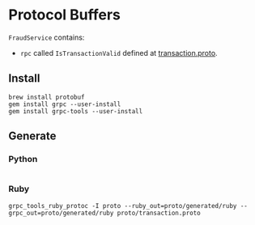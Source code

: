 # Protocol Buffers

`FraudService` contains:

- `rpc` called `IsTransactionValid` defined at [transaction.proto](./transaction.proto).

## Install

```
brew install protobuf
gem install grpc --user-install
gem install grpc-tools --user-install
```

## Generate

### Python

```

```

### Ruby

```
grpc_tools_ruby_protoc -I proto --ruby_out=proto/generated/ruby --grpc_out=proto/generated/ruby proto/transaction.proto
```
